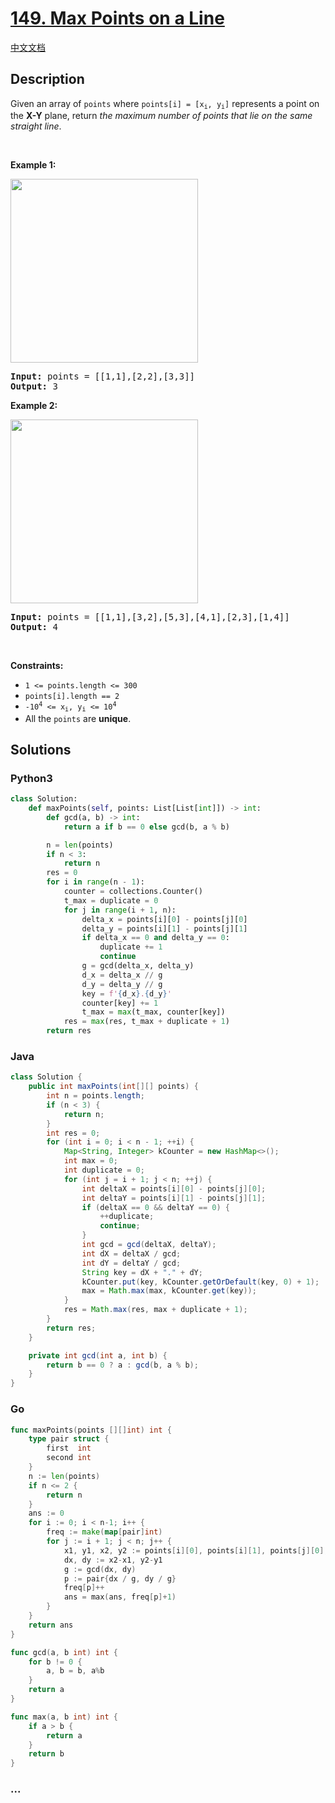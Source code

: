 # [149. Max Points on a Line](https://leetcode.com/problems/max-points-on-a-line)

[中文文档](/solution/0100-0199/0149.Max%20Points%20on%20a%20Line/README.md)

## Description

<p>Given an array of <code>points</code> where <code>points[i] = [x<sub>i</sub>, y<sub>i</sub>]</code> represents a point on the <strong>X-Y</strong> plane, return <em>the maximum number of points that lie on the same straight line</em>.</p>

<p>&nbsp;</p>
<p><strong>Example 1:</strong></p>
<img alt="" src="https://cdn.jsdelivr.net/gh/doocs/leetcode@main/solution/0100-0199/0149.Max%20Points%20on%20a%20Line/images/plane1.jpg" style="width: 300px; height: 294px;" />
<pre>
<strong>Input:</strong> points = [[1,1],[2,2],[3,3]]
<strong>Output:</strong> 3
</pre>

<p><strong>Example 2:</strong></p>
<img alt="" src="https://cdn.jsdelivr.net/gh/doocs/leetcode@main/solution/0100-0199/0149.Max%20Points%20on%20a%20Line/images/plane2.jpg" style="width: 300px; height: 294px;" />
<pre>
<strong>Input:</strong> points = [[1,1],[3,2],[5,3],[4,1],[2,3],[1,4]]
<strong>Output:</strong> 4
</pre>

<p>&nbsp;</p>
<p><strong>Constraints:</strong></p>

<ul>
	<li><code>1 &lt;= points.length &lt;= 300</code></li>
	<li><code>points[i].length == 2</code></li>
	<li><code>-10<sup>4</sup> &lt;= x<sub>i</sub>, y<sub>i</sub> &lt;= 10<sup>4</sup></code></li>
	<li>All the <code>points</code> are <strong>unique</strong>.</li>
</ul>

## Solutions

<!-- tabs:start -->

### **Python3**

```python
class Solution:
    def maxPoints(self, points: List[List[int]]) -> int:
        def gcd(a, b) -> int:
            return a if b == 0 else gcd(b, a % b)

        n = len(points)
        if n < 3:
            return n
        res = 0
        for i in range(n - 1):
            counter = collections.Counter()
            t_max = duplicate = 0
            for j in range(i + 1, n):
                delta_x = points[i][0] - points[j][0]
                delta_y = points[i][1] - points[j][1]
                if delta_x == 0 and delta_y == 0:
                    duplicate += 1
                    continue
                g = gcd(delta_x, delta_y)
                d_x = delta_x // g
                d_y = delta_y // g
                key = f'{d_x}.{d_y}'
                counter[key] += 1
                t_max = max(t_max, counter[key])
            res = max(res, t_max + duplicate + 1)
        return res
```

### **Java**

```java
class Solution {
    public int maxPoints(int[][] points) {
        int n = points.length;
        if (n < 3) {
            return n;
        }
        int res = 0;
        for (int i = 0; i < n - 1; ++i) {
            Map<String, Integer> kCounter = new HashMap<>();
            int max = 0;
            int duplicate = 0;
            for (int j = i + 1; j < n; ++j) {
                int deltaX = points[i][0] - points[j][0];
                int deltaY = points[i][1] - points[j][1];
                if (deltaX == 0 && deltaY == 0) {
                    ++duplicate;
                    continue;
                }
                int gcd = gcd(deltaX, deltaY);
                int dX = deltaX / gcd;
                int dY = deltaY / gcd;
                String key = dX + "." + dY;
                kCounter.put(key, kCounter.getOrDefault(key, 0) + 1);
                max = Math.max(max, kCounter.get(key));
            }
            res = Math.max(res, max + duplicate + 1);
        }
        return res;
    }

    private int gcd(int a, int b) {
        return b == 0 ? a : gcd(b, a % b);
    }
}
```

### **Go**

```go
func maxPoints(points [][]int) int {
	type pair struct {
		first  int
		second int
	}
	n := len(points)
	if n <= 2 {
		return n
	}
	ans := 0
	for i := 0; i < n-1; i++ {
		freq := make(map[pair]int)
		for j := i + 1; j < n; j++ {
			x1, y1, x2, y2 := points[i][0], points[i][1], points[j][0], points[j][1]
			dx, dy := x2-x1, y2-y1
			g := gcd(dx, dy)
			p := pair{dx / g, dy / g}
			freq[p]++
			ans = max(ans, freq[p]+1)
		}
	}
	return ans
}

func gcd(a, b int) int {
	for b != 0 {
		a, b = b, a%b
	}
	return a
}

func max(a, b int) int {
	if a > b {
		return a
	}
	return b
}
```

### **...**

```

```

<!-- tabs:end -->
